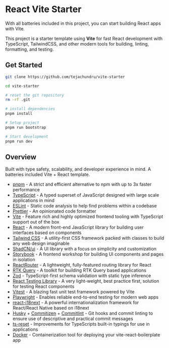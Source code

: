 # React Vite Starter

With all batteries included in this project, you can start building React apps with Vite.

This project is a starter template using **Vite** for fast React development with TypeScript, TailwindCSS, and other modern tools for building, linting, formatting, and testing.

## Get Started

```sh
git clone https://github.com/tejachundru/vite-starter

cd vite-starter

# reset the git repository
rm -rf .git

# install dependencies
pnpm install

# Setup project
pnpm run bootstrap

# Start development
pnpm run dev
```

## Overview

Built with type safety, scalability, and developer experience in mind. A batteries included Vite + React template.

- [pnpm](https://pnpm.io) - A strict and efficient alternative to npm with up to 3x faster performance
- [TypeScript](https://www.typescriptlang.org) - A typed superset of JavaScript designed with large scale applications in mind
- [ESLint](https://eslint.org) - Static code analysis to help find problems within a codebase
- [Prettier](https://prettier.io) - An opinionated code formatter
- [Vite](https://vitejs.dev) - Feature rich and highly optimized frontend tooling with TypeScript support out of the box
- [React](https://react.dev) - A modern front-end JavaScript library for building user interfaces based on components
- [Tailwind CSS](https://tailwindcss.com) - A utility-first CSS framework packed with classes to build any web design imaginable
- [ShadCN/ui](https://ui.shadcn.com/) - A UI library with a focus on simplicity and customization
- [Storybook](https://storybook.js.org) - A frontend workshop for building UI components and pages in isolation
- [ReactRouter](https://reactrouter.com) - A lightweight, fully-featured routing library for React
- [RTK Query](https://redux-toolkit.js.org/) - A toolkit for building RTK Query based applications
- [Zod](https://zod.dev) - TypeScript-first schema validation with static type inference
- [React Testing Library](https://testing-library.com) - A very light-weight, best practice first, solution for testing React components
- [Vitest](https://vitest.dev) - A blazing fast unit test framework powered by Vite
- [Playwright](https://playwright.dev) - Enables reliable end-to-end testing for modern web apps
- [react-i18next](https://react.i18next.com/) - A powerful internationalization framework for React/React Native based on i18next
- [Husky](https://github.com/typicode/husky#readme) + [Commitizen](https://github.com/commitizen/cz-cli#readme) + [Commitlint](https://github.com/conventional-changelog/commitlint#readme) - Git hooks and commit linting to ensure use of descriptive and practical commit messages
- [ts-reset](https://github.com/total-typescript/ts-reset#readme) - Improvements for TypeScripts built-in typings for use in applications
- [Docker](https://www.docker.com) - Containerization tool for deploying your vite-react-boilerplate app

